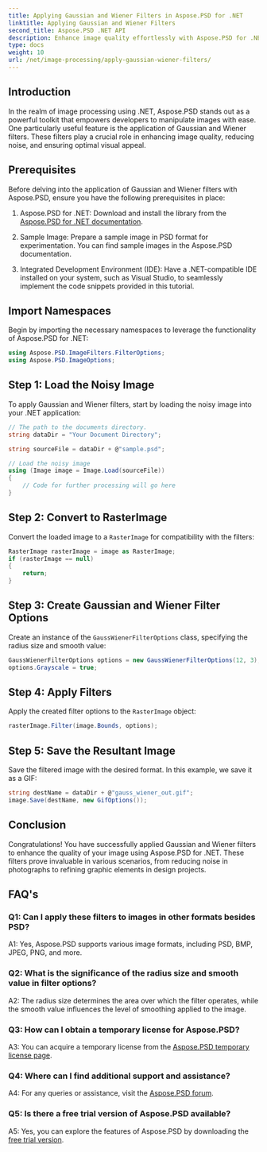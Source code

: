 ```yaml
---
title: Applying Gaussian and Wiener Filters in Aspose.PSD for .NET
linktitle: Applying Gaussian and Wiener Filters
second_title: Aspose.PSD .NET API
description: Enhance image quality effortlessly with Aspose.PSD for .NET. Apply Gaussian and Wiener filters for noise reduction and optimal visual appeal.
type: docs
weight: 10
url: /net/image-processing/apply-gaussian-wiener-filters/
---
```

## Introduction

In the realm of image processing using .NET, Aspose.PSD stands out as a powerful toolkit that empowers developers to manipulate images with ease. One particularly useful feature is the application of Gaussian and Wiener filters. These filters play a crucial role in enhancing image quality, reducing noise, and ensuring optimal visual appeal.

## Prerequisites

Before delving into the application of Gaussian and Wiener filters with Aspose.PSD, ensure you have the following prerequisites in place:

1. Aspose.PSD for .NET: Download and install the library from the [Aspose.PSD for .NET documentation](https://reference.aspose.com/psd/net/).

2. Sample Image: Prepare a sample image in PSD format for experimentation. You can find sample images in the Aspose.PSD documentation.

3. Integrated Development Environment (IDE): Have a .NET-compatible IDE installed on your system, such as Visual Studio, to seamlessly implement the code snippets provided in this tutorial.

## Import Namespaces

Begin by importing the necessary namespaces to leverage the functionality of Aspose.PSD for .NET:

```csharp
using Aspose.PSD.ImageFilters.FilterOptions;
using Aspose.PSD.ImageOptions;
```

## Step 1: Load the Noisy Image

To apply Gaussian and Wiener filters, start by loading the noisy image into your .NET application:

```csharp
// The path to the documents directory.
string dataDir = "Your Document Directory";

string sourceFile = dataDir + @"sample.psd";

// Load the noisy image 
using (Image image = Image.Load(sourceFile))
{
    // Code for further processing will go here
}
```

## Step 2: Convert to RasterImage

Convert the loaded image to a `RasterImage` for compatibility with the filters:

```csharp
RasterImage rasterImage = image as RasterImage;
if (rasterImage == null)
{
    return;
}
```

## Step 3: Create Gaussian and Wiener Filter Options

Create an instance of the `GaussWienerFilterOptions` class, specifying the radius size and smooth value:

```csharp
GaussWienerFilterOptions options = new GaussWienerFilterOptions(12, 3);
options.Grayscale = true;
```

## Step 4: Apply Filters

Apply the created filter options to the `RasterImage` object:

```csharp
rasterImage.Filter(image.Bounds, options);
```

## Step 5: Save the Resultant Image

Save the filtered image with the desired format. In this example, we save it as a GIF:

```csharp
string destName = dataDir + @"gauss_wiener_out.gif";
image.Save(destName, new GifOptions());
```

## Conclusion

Congratulations! You have successfully applied Gaussian and Wiener filters to enhance the quality of your image using Aspose.PSD for .NET. These filters prove invaluable in various scenarios, from reducing noise in photographs to refining graphic elements in design projects.

## FAQ's

### Q1: Can I apply these filters to images in other formats besides PSD?

A1: Yes, Aspose.PSD supports various image formats, including PSD, BMP, JPEG, PNG, and more.

### Q2: What is the significance of the radius size and smooth value in filter options?

A2: The radius size determines the area over which the filter operates, while the smooth value influences the level of smoothing applied to the image.

### Q3: How can I obtain a temporary license for Aspose.PSD?

A3: You can acquire a temporary license from the [Aspose.PSD temporary license page](https://purchase.aspose.com/temporary-license/).

### Q4: Where can I find additional support and assistance?

A4: For any queries or assistance, visit the [Aspose.PSD forum](https://forum.aspose.com/c/psd/34).

### Q5: Is there a free trial version of Aspose.PSD available?

A5: Yes, you can explore the features of Aspose.PSD by downloading the [free trial version](https://releases.aspose.com/).

